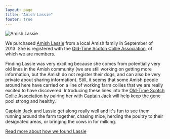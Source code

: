 ```yaml
---
layout: page
title: "Amish Lassie"
footer: true
---
```


![Amish Lassie](/images/lassie-laying-in-yard.jpg "Amish Lassie")

We purchased 
[Amish Lassie](http://www.scotchcollie.org/registry/browser.php?id=63793 "Halcyon Amish Lassie")
from a local Amish family in September of 2013. She is registered with the
[Old-Time Scotch Collie Association](http://www.scotchcollie.org/club/ "Old-Time Scotch Collie Association"),
of which we are members.

Finding Lassie was very exciting because she comes from potentially very old lines in the Amish community
(we are still working on getting more information, but the Amish do not register their dogs, and can 
also be very private about sharing information). Still, it seems that some Amish people around here have carried on 
a line of working farm collies that we are really excited to have discovered. 
Introducing these lines into the
[Old-Time Scotch Collie Association](http://www.scotchcollie.org/club/ "Old-Time Scotch Collie Association")
by pairing her with
[Captain Jack](/captain-jack "Heritage Captain Jack") will help keep the gene pool strong and healthy.

[Captain Jack](/captain-jack "Heritage Captain Jack")
and Lassie get along really well and it's fun to see them running around the farm together, chasing mice,
herding the poultry to their designated areas, or bringing the cows in for milking.

[Read more about how we found Lassie](blog/2014/02/19/amish-lassie/ "How Lassie came to the farm")

